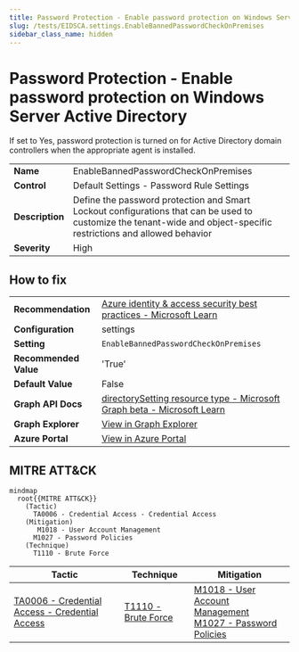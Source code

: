 ```yaml
---
title: Password Protection - Enable password protection on Windows Server Active Directory (EnableBannedPasswordCheckOnPremises)
slug: /tests/EIDSCA.settings.EnableBannedPasswordCheckOnPremises
sidebar_class_name: hidden
---
```


# Password Protection - Enable password protection on Windows Server Active Directory

If set to Yes, password protection is turned on for Active Directory domain controllers when the appropriate agent is installed.

| | |
|-|-|
| **Name** | EnableBannedPasswordCheckOnPremises |
| **Control** | Default Settings - Password Rule Settings |
| **Description** | Define the password protection and Smart Lockout configurations that can be used to customize the tenant-wide and object-specific restrictions and allowed behavior |
| **Severity** | High |

## How to fix
| | |
|-|-|
| **Recommendation** | [Azure identity & access security best practices - Microsoft Learn](https://learn.microsoft.com/en-us/azure/security/fundamentals/identity-management-best-practices#enable-password-management) |
| **Configuration** | settings |
| **Setting** | `EnableBannedPasswordCheckOnPremises` |
| **Recommended Value** | 'True' |
| **Default Value** | False |
| **Graph API Docs** | [directorySetting resource type - Microsoft Graph beta - Microsoft Learn](https://learn.microsoft.com/en-us/graph/api/resources/directorysetting) |
| **Graph Explorer** | [View in Graph Explorer](https://developer.microsoft.com/en-us/graph/graph-explorer?request=settings&method=GET&version=beta&GraphUrl=https://graph.microsoft.com) |
| **Azure Portal** | [View in Azure Portal](https://portal.azure.com/#view/Microsoft_AAD_IAM/AuthenticationMethodsMenuBlade/~/PasswordProtection) | 

## MITRE ATT&CK

```mermaid
mindmap
  root{{MITRE ATT&CK}}
    (Tactic)
      TA0006 - Credential Access - Credential Access
    (Mitigation)
       M1018 - User Account Management
      M1027 - Password Policies
    (Technique)
      T1110 - Brute Force
```
|Tactic|Technique|Mitigation|
|---|---|---|
|[TA0006 - Credential Access - Credential Access](https://attack.mitre.org/tactics/TA0006)|[T1110 - Brute Force](https://attack.mitre.org/techniques/T1110)|[ M1018 - User Account Management](https://attack.mitre.org/mitigations/M1018)<br/>[M1027 - Password Policies](https://attack.mitre.org/mitigations/M1027)|

